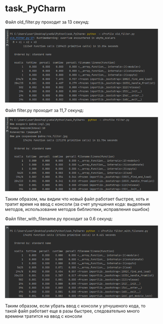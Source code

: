 # task_PyCharm
Файл old_filter.py проходит за 13 секунд:

<img src="https://github.com/NastyaBay/task_PyCharm/blob/main/res_prof/prof_old.png">

Файл filter.py проходит за 11,7 секунд:

<img src="https://github.com/NastyaBay/task_PyCharm/blob/main/res_prof/prof_filter.png">

Таким образом, мы видим что новый файл работает быстрее, хоть и тратит время на ввод с консоли (за счет улучшения кода: выделения методов, использование методов библиотеки, исправления ошибок)

Файл filter_with_filename.py проходит за 0.6 секунд:

<img src="https://github.com/NastyaBay/task_PyCharm/blob/main/res_prof/prof_filename.png">

Таким образом, если убрать ввод с консоли у улчушеного кода, то такой файл работает еще в разы быстрее, следовательно много времени тратится на ввод с консоли

